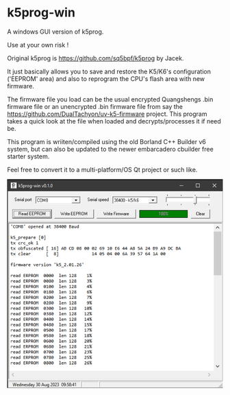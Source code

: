 # k5prog-win
A windows GUI version of k5prog.

Use at your own risk !

Original k5prog is https://github.com/sq5bpf/k5prog by Jacek.

It just basically allows you to save and restore the K5/K6's configuration ('EEPROM' area) and also to reprogram the CPU's flash area with new firmware.

The firmware file you load can be the usual encrypted Quangshengs .bin firmware file or an unencrypted .bin firmware file from say the https://github.com/DualTachyon/uv-k5-firmware project. This program takes a quick look at the file when loaded and decrypts/processes it if need be.

This program is wriiten/compiled using the old Borland C++ Builder v6 system, but can also be updated to the newer embarcadero cbuilder free starter system.

Feel free to convert it to a multi-platform/OS Qt project or such like.


<div align="center">
<img src="/Image1.png">
</div>
